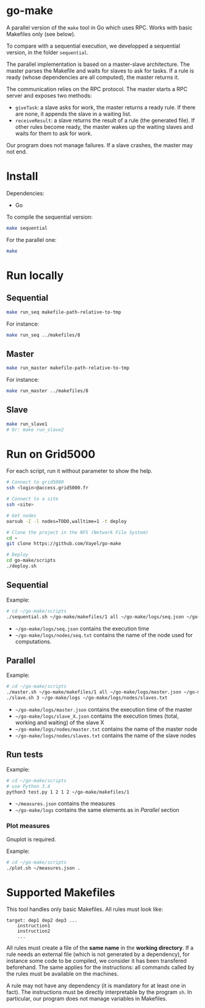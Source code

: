 # go-make

A parallel version of the `make` tool in Go which uses RPC. Works with
basic Makefiles only (see below).

To compare with a sequential execution, we developped a sequential version, in
the folder `sequential`.

The parallel implementation is based on a master-slave architecture. The master
parses the Makefile and waits for slaves to ask for tasks. If a rule is ready
(whose dependencies are all computed), the master returns it.

The communication relies on the RPC protocol. The master starts a RPC server and
exposes two methods:

* `giveTask`: a slave asks for work, the master returns a ready rule. If there
are none, it appends the slave in a waiting list.
* `receiveResult`: a slave returns the result of a rule (the generated file). If
other rules become ready, the master wakes up the waiting slaves and waits for
them to ask for work.

Our program does not manage failures. If a slave crashes, the master may not
end.

# Install

Dependencies:

* Go

To compile the sequential version:

```bash
make sequential
```

For the parallel one:

```bash
make
```

# Run locally

## Sequential

```bash
make run_seq makefile-path-relative-to-tmp
```

For instance:

```bash
make run_seq ../makefiles/8
```

## Master

```bash
make run_master makefile-path-relative-to-tmp
```

For instance:

```bash
make run_master ../makefiles/8
```

## Slave

```bash
make run_slave1
# Or: make run_slave2
```

# Run on Grid5000

For each script, run it without parameter to show the help.

```bash
# Connect to grid5000
ssh <login>@access.grid5000.fr

# Connect to a site
ssh <site>

# Get nodes
oarsub -I -l nodes=TODO,walltime=1 -t deploy

# Clone the project in the NFS (Network File System)
cd ~
git clone https://github.com/Vayel/go-make

# Deploy
cd go-make/scripts
./deploy.sh
```

## Sequential

Example:

```bash
# cd ~/go-make/scripts
./sequential.sh ~/go-make/makefiles/1 all ~/go-make/logs/seq.json ~/go-make/logs/nodes/seq.txt
```

* `~/go-make/logs/seq.json` contains the execution time
* `~/go-make/logs/nodes/seq.txt` contains the name of the node used for computations.

## Parallel

Example:

```bash
# cd ~/go-make/scripts
./master.sh ~/go-make/makefiles/1 all ~/go-make/logs/master.json ~/go-make/logs/nodes/master.txt &
./slave.sh 3 ~/go-make/logs ~/go-make/logs/nodes/slaves.txt
```

* `~/go-make/logs/master.json` contains the execution time of the master
* `~/go-make/logs/slave_X.json` contains the execution times (total, working and waiting) of the slave X
* `~/go-make/logs/nodes/master.txt` contains the name of the master node
* `~/go-make/logs/nodes/slaves.txt` contains the name of the slave nodes

## Run tests

Example:

```bash
# cd ~/go-make/scripts
# use Python 3.4
python3 test.py 1 2 1 2 ~/go-make/makefiles/1
```

* `~/measures.json` contains the measures
* `~/go-make/logs` contains the same elements as in *Parallel* section

### Plot measures

Gnuplot is required.

Example:

```bash
# cd ~/go-make/scripts
./plot.sh ~/measures.json .
```

# Supported Makefiles

This tool handles only basic Makefiles. All rules must look like:

```
target: dep1 dep2 dep3 ...
	instruction1
	instruction2
	...
```

All rules must create a file of the **same name** in the **working directory**. If a rule needs an
external file (which is not generated by a dependency), for instance some code
to be compiled, we consider it has been transfered beforehand. The same applies
for the instructions: all commands called by the rules must be available on
the machines.

A rule may not have any dependency (it is mandatory for at least one in fact). The
instructions must be directly interpretable by the program `sh`. In particular,
our program does not manage variables in Makefiles.
